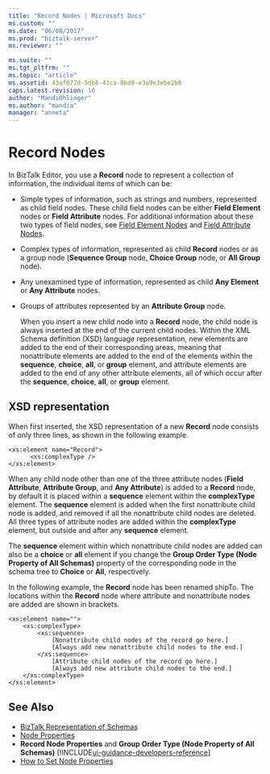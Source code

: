 ```yaml
---
title: "Record Nodes | Microsoft Docs"
ms.custom: ""
ms.date: "06/08/2017"
ms.prod: "biztalk-server"
ms.reviewer: ""

ms.suite: ""
ms.tgt_pltfrm: ""
ms.topic: "article"
ms.assetid: 43af077d-5db8-43ca-8bd0-e3a9e3ebe2b0
caps.latest.revision: 10
author: "MandiOhlinger"
ms.author: "mandia"
manager: "anneta"
---
```

# Record Nodes
In BizTalk Editor, you use a **Record** node to represent a collection of information, the individual items of which can be:  

- Simple types of information, such as strings and numbers, represented as child field nodes. These child field nodes can be either **Field Element** nodes or **Field Attribute** nodes. For additional information about these two types of field nodes, see [Field Element Nodes](../core/field-element-nodes.md) and [Field Attribute Nodes](../core/field-attribute-nodes.md).  

- Complex types of information, represented as child **Record** nodes or as a group node (**Sequence Group** node, **Choice Group** node, or **All Group** node).  

- Any unexamined type of information, represented as child **Any Element** or **Any Attribute** nodes.  

- Groups of attributes represented by an **Attribute Group** node.  

  When you insert a new child node into a **Record** node, the child node is always inserted at the end of the current child nodes. Within the XML Schema definition (XSD) language representation, new elements are added to the end of their corresponding areas, meaning that nonattribute elements are added to the end of the elements within the **sequence**, **choice**, **all**, or **group** element, and attribute elements are added to the end of any other attribute elements, all of which occur after the **sequence**, **choice**, **all**, or **group** element.  

## XSD representation  
 When first inserted, the XSD representation of a new **Record** node consists of only three lines, as shown in the following example.  

```  
<xs:element name="Record">  
      <xs:complexType />  
</xs:element>  
```  

 When any child node other than one of the three attribute nodes (**Field Attribute**, **Attribute Group**, and **Any Attribute**) is added to a **Record** node, by default it is placed within a **sequence** element within the **complexType** element. The **sequence** element is added when the first nonattribute child node is added, and removed if all the nonattribute child nodes are deleted. All three types of attribute nodes are added within the **complexType** element, but outside and after any **sequence** element.  

 The **sequence** element within which nonattribute child nodes are added can also be a **choice** or **all** element if you change the **Group Order Type (Node Property of All Schemas)** property of the corresponding node in the schema tree to **Choice** or **All**, respectively.  

 In the following example, the **Record** node has been renamed shipTo. The locations within the **Record** node where attribute and nonattribute nodes are added are shown in brackets.  

```  
<xs:element name="">  
    <xs:complexType>  
        <xs:sequence>  
            [Nonattribute child nodes of the record go here.]  
            [Always add new nonattribute child nodes to the end.]  
        </xs:sequence>  
            [Attribute child nodes of the record go here.]  
            [Always add new attribute child nodes to the end.]  
    </xs:complexType>  
</xs:element>  

```  

## See Also  
- [BizTalk Representation of Schemas](../core/biztalk-representation-of-schemas.md)   
- [Node Properties](../core/node-properties.md)   
- **Record Node Properties** and **Group Order Type (Node Property of All Schemas)** [!INCLUDE[ui-guidance-developers-reference](../includes/ui-guidance-developers-reference.md)]
- [How to Set Node Properties](../core/how-to-set-node-properties.md)
